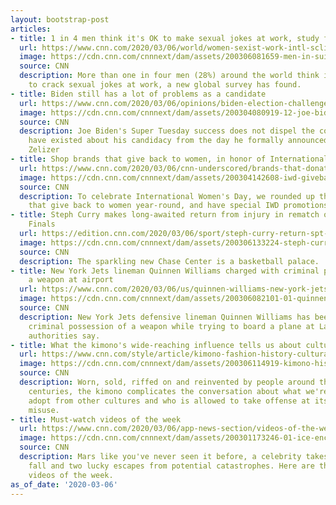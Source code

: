 ```yaml
---
layout: bootstrap-post
articles:
- title: 1 in 4 men think it's OK to make sexual jokes at work, study finds
  url: https://www.cnn.com/2020/03/06/world/women-sexist-work-intl-scli/index.html
  image: https://cdn.cnn.com/cnnnext/dam/assets/200306081659-men-in-suits-stock-super-tease.jpg
  source: CNN
  description: More than one in four men (28%) around the world think it's acceptable
    to crack sexual jokes at work, a new global survey has found.
- title: Biden still has a lot of problems as a candidate
  url: https://www.cnn.com/2020/03/06/opinions/biden-election-challenges-zelizer/index.html
  image: https://cdn.cnn.com/cnnnext/dam/assets/200304080919-12-joe-biden-super-tuesday-0303-super-tease.jpg
  source: CNN
  description: Joe Biden's Super Tuesday success does not dispel the concerns that
    have existed about his candidacy from the day he formally announced, writes Julian
    Zelizer
- title: Shop brands that give back to women, in honor of International Women's Day
  url: https://www.cnn.com/2020/03/06/cnn-underscored/brands-that-donate-to-women/index.html
  image: https://cdn.cnn.com/cnnnext/dam/assets/200304142608-iwd-giveback-lead-super-tease.jpg
  source: CNN
  description: To celebrate International Women's Day, we rounded up the top brands
    that give back to women year-round, and have special IWD promotions this year.
- title: Steph Curry makes long-awaited return from injury in rematch of 2019 NBA
    Finals
  url: https://edition.cnn.com/2020/03/06/sport/steph-curry-return-spt-intl/index.html
  image: https://cdn.cnn.com/cnnnext/dam/assets/200306133224-steph-curry-injury-return-super-tease.jpg
  source: CNN
  description: The sparkling new Chase Center is a basketball palace.
- title: New York Jets lineman Quinnen Williams charged with criminal possession of
    a weapon at airport
  url: https://www.cnn.com/2020/03/06/us/quinnen-williams-new-york-jets-gun-airport-arrest-trnd/index.html
  image: https://cdn.cnn.com/cnnnext/dam/assets/200306082101-01-quinnen-williams-file-super-tease.jpg
  source: CNN
  description: New York Jets defensive lineman Quinnen Williams has been charged with
    criminal possession of a weapon while trying to board a plane at LaGuardia Airport,
    authorities say.
- title: What the kimono's wide-reaching influence tells us about cultural appropriation
  url: https://www.cnn.com/style/article/kimono-fashion-history-cultural-appropriation/index.html
  image: https://cdn.cnn.com/cnnnext/dam/assets/200306114919-kimono-history-5-super-tease.jpg
  source: CNN
  description: Worn, sold, riffed on and reinvented by people around the world for
    centuries, the kimono complicates the conversation about what we're allowed to
    adopt from other cultures and who is allowed to take offense at its suggested
    misuse.
- title: Must-watch videos of the week
  url: https://www.cnn.com/2020/03/06/app-news-section/videos-of-the-week-mobile-march-6/index.html
  image: https://cdn.cnn.com/cnnnext/dam/assets/200301173246-01-ice-encases-house-lake-erie-trnd-super-tease.jpg
  source: CNN
  description: Mars like you've never seen it before, a celebrity takes an ill-timed
    fall and two lucky escapes from potential catastrophes. Here are the must-watch
    videos of the week.
as_of_date: '2020-03-06'
---
```


